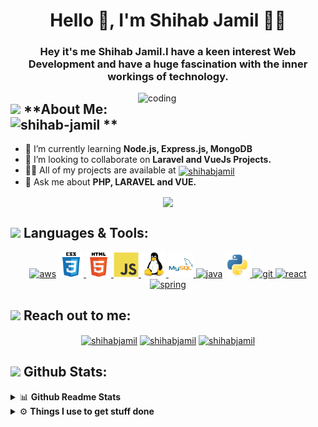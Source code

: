 <h1 align="center">Hello 👋, I'm Shihab Jamil 🎯️🚀️</h1>
<h3 align="center">Hey it's me Shihab Jamil.I have a keen interest Web Development and have a huge fascination with the inner workings of technology.</h3>

<img align="right" alt="coding" width="300" src="https://media.giphy.com/media/lP8xu5t2DLGG045H8F/giphy.gif">

## <img src="https://media.giphy.com/media/WUlplcMpOCEmTGBtBW/giphy.gif" width="40"> **About Me: <img src="https://komarev.com/ghpvc/?username=shihab-jamil&label=Profile%20views&color=0e75b6&style=flat" alt="shihab-jamil" /> ** 

- 🌱 I’m currently learning **Node.js, Express.js, MongoDB**
- 👯 I’m looking to collaborate on **Laravel and VueJs Projects.**
- 👨‍💻 All of my projects are available at <a href="https://github.com/shihab-jamil?tab=repositories" target="blank"><img align="center" src="https://raw.githubusercontent.com/rahuldkjain/github-profile-readme-generator/master/src/images/icons/Social/github.svg" alt="shihabjamil" height="30" width="40" /></a>
- 💬 Ask me about **PHP, LARAVEL and VUE.**

<p align="center">
  <img align="center" src="https://github-readme-streak-stats.herokuapp.com/?user=shihab-jamil&theme=radical&hide_border=true"/>
</p>

## <img src="https://media.giphy.com/media/j2pOGeGYKe2xCCKwfi/giphy.gif" width="40"> **Languages & Tools:**

<p align="center">
  <a href="https://aws.amazon.com" target="_blank"><img src="https://cdn.jsdelivr.net/gh/devicons/devicon/icons/amazonwebservices/amazonwebservices-plain-wordmark.svg" alt="aws" width="40" height="40"/></a> <a href="https://www.w3schools.com/css/" target="_blank"> <img src="https://raw.githubusercontent.com/devicons/devicon/master/icons/css3/css3-original-wordmark.svg" alt="css3" width="40" height="40"/> </a> </a> <a href="https://www.w3.org/html/" target="_blank"> <img src="https://raw.githubusercontent.com/devicons/devicon/master/icons/html5/html5-original-wordmark.svg" alt="html5" width="40" height="40"/> </a><a href="https://developer.mozilla.org/en-US/docs/Web/JavaScript" target="_blank"> <img src="https://raw.githubusercontent.com/devicons/devicon/master/icons/javascript/javascript-original.svg" alt="javascript" width="40" height="40"/> </a> 	<a href="https://www.linux.org/" target="_blank"> <img src="https://raw.githubusercontent.com/devicons/devicon/master/icons/linux/linux-original.svg" alt="linux" width="40" height="40"/> </a> <a href="https://www.mysql.com/" target="_blank"> <img src="https://raw.githubusercontent.com/devicons/devicon/master/icons/mysql/mysql-original-wordmark.svg" alt="mysql" width="40" height="40"/> </a>
  <a href="https://www.java.com/en/" target="_blank"> <img src="https://cdn.jsdelivr.net/gh/devicons/devicon/icons/java/java-original.svg"  alt="java" width="40" height="40" /></a> </a><a href="https://www.python.org" target="_blank"> <img src="https://raw.githubusercontent.com/devicons/devicon/master/icons/python/python-original.svg" alt="python" width="40" height="40"/> </a><a href="https://git-scm.com/" target="_blank"><img src="https://cdn.jsdelivr.net/gh/devicons/devicon/icons/git/git-original.svg" alt="git" width="40" height="40"/> </a><a href="https://reactjs.org/" target="_blank"><img src="https://cdn.jsdelivr.net/gh/devicons/devicon/icons/react/react-original.svg" alt="react" width="40" height="40"/> </a><a href="https://spring.io/" target="_blank"><img src="https://cdn.jsdelivr.net/gh/devicons/devicon/icons/spring/spring-original.svg" alt="spring" width="40" height="40"/> </a>
</p>

## <img src="https://media.giphy.com/media/LnQjpWaON8nhr21vNW/giphy.gif" width="40"> **Reach out to me:** ️

<p align="center">
  <a href="https://linkedin.com/in/shihab-jamil" target="_blank"><img align="center" src="https://img.shields.io/badge/-LinkedIn-0e76a8?style=flat-square&logo=Linkedin&logoColor=white" alt="shihabjamil" /></a>
  <a href="https://github.com/shihab-jamil" target="_blank"><img align="center" src="https://img.shields.io/badge/Website-3b5998?style=flat-square&logo=google-chrome&logoColor=white" alt="shihabjamil" /></a>
  <a href="mailto:shihab9720@gmail.com" target="_blank"><img align="center" src="https://img.shields.io/badge/-Gmail-EA4335?style=flat-square&logo=Gmail&logoColor=white" alt="shihabjamil" /></a>
</p>


## <img src="https://media.giphy.com/media/ZCN6F3FAkwsyOGU2RS/giphy.gif" width="40"> **Github Stats:**

<details>
  <summary>📊 <b>Github Readme Stats</b></summary>
  <br />
  <p align="center">
    <img width="430" align="center" src="https://github-readme-stats.vercel.app/api?username=shihab-jamil&show_icons=true&theme=radical&count_private=true">
    <img align="center" src="https://github-readme-stats.vercel.app/api/top-langs?username=shihab-jamil&layout=compact&theme=radical&langs_count=6" />
  </p>
</details>

<details>
  <br />
  <summary>⚙️ <b> Things I use to get stuff done</b></summary>
  <ul>
    <li><b>OS:</b> Linux </li>
    <li><b>Laptop: </b> Acer Nitro 5 (i5 8th)</li>
    <li><b>Browser: </b> Chrome Web Browser</li>
    <li><b>Code Editor:</b> Jetbrain Tools</li>
    <li><b>To Stay Updated:</b> Linkedin </li>
    <br />
  </ul>
</details>
